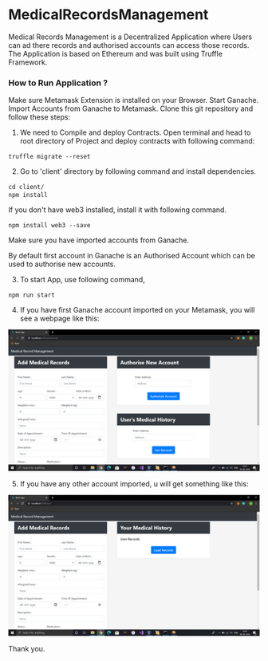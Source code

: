# MedicalRecordsManagement

Medical Records Management is a Decentralized Application where Users can ad there records and authorised accounts can access those records.
The Application is based on Ethereum and was built using Truffle Framework.

### How to Run Application ?

Make sure Metamask Extension is installed on your Browser.
Start Ganache.
Import Accounts from Ganache to Metamask. 
Clone this git repository and follow these steps:

1. We need to Compile and deploy Contracts. Open terminal and head to root directory of Project and deploy contracts with following command:
```
truffle migrate --reset
```
2. Go to 'client' directory by following command and install dependencies.

```
cd client/
npm install
```
  If you don't have web3 installed, install it with following command.
  
  ```
  npm install web3 --save
  ```
  
  Make sure you have imported accounts from Ganache.

  By default first account in Ganache is an Authorised Account which can be used to authorise new accounts.
  
 3. To start App, use following command,
 
 ```
 npm run start
 ```
 
 4. If you have first Ganache account imported on your Metamask, you will see a webpage like this:

![alt Screenshot](https://github.com/samarth9201/Images/blob/master/Screenshot%20(20).png)

5. If you have any other account imported, u will get something like this:

![alt Screenshot](https://github.com/samarth9201/Images/blob/master/Screenshot%20(21).png)


Thank you.
